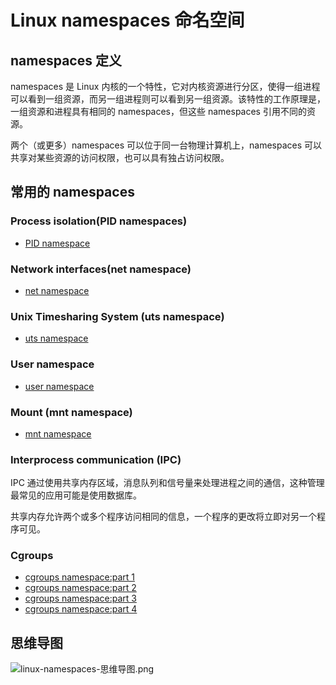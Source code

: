 # Linux namespaces 命名空间

## namespaces 定义

namespaces 是 Linux 内核的一个特性，它对内核资源进行分区，使得一组进程可以看到一组资源，而另一组进程则可以看到另一组资源。该特性的工作原理是，一组资源和进程具有相同的 namespaces，但这些 namespaces 引用不同的资源。

两个（或更多）namespaces 可以位于同一台物理计算机上，namespaces 可以共享对某些资源的访问权限，也可以具有独占访问权限。

## 常用的 namespaces

### Process isolation(PID namespaces)

- [PID namespace](https://www.redhat.com/sysadmin/pid-namespace)

### Network interfaces(net namespace)

- [net namespace](https://www.redhat.com/sysadmin/net-namespaces)

### Unix Timesharing System (uts namespace)

- [uts namespace](https://www.redhat.com/sysadmin/uts-namespace)

### User namespace

- [user namespace](https://www.redhat.com/sysadmin/building-container-namespaces)

### Mount (mnt namespace)

- [mnt namespace](https://www.redhat.com/sysadmin/mount-namespaces)

### Interprocess communication (IPC)

IPC 通过使用共享内存区域，消息队列和信号量来处理进程之间的通信，这种管理最常见的应用可能是使用数据库。

共享内存允许两个或多个程序访问相同的信息，一个程序的更改将立即对另一个程序可见。

### Cgroups

- [cgroups namespace:part 1](https://www.redhat.com/sysadmin/cgroups-part-one)
- [cgroups namespace:part 2](https://www.redhat.com/sysadmin/cgroups-part-two)
- [cgroups namespace:part 3](https://www.redhat.com/sysadmin/cgroups-part-three)
- [cgroups namespace:part 4](https://www.redhat.com/sysadmin/cgroups-part-four)

## 思维导图

![linux-namespaces-思维导图.png](https://cnymw.github.io/GolangStudy/docs/img/linux-namespaces-思维导图.png)
